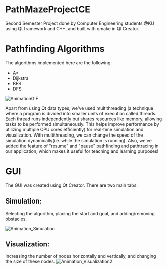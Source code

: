 # PathMazeProjectCE
Second Semester Project done by Computer Engineering students @KU using Qt framework and C++, and built with qmake in Qt Creator.

# Pathfinding Algorithms
The algorithms implemented here are the following:

* A*
* Dijkstra
* BFS
* DFS


![AnimationGIF](https://github.com/user-attachments/assets/ba7f68eb-f6bd-4eae-be8d-98aee3059d45)



Apart from using Qt data types, we've used multithreading (a technique where a program is divided into smaller units of execution called threads. Each thread runs independently but shares resources like memory, allowing tasks to be performed simultaneously. This helps improve performance by utilizing multiple CPU cores efficiently) for real-time simulation and visualization. With multithreading, we can change the speed of the simulation dynamically(i.e. while the simulation is running). Also, we've added the feature of "resume" and "pause" pathfinding and pathtracing in our application, which makes it useful for teaching and learning purposes!

# GUI
The GUI was created using Qt Creator. There are two main tabs:

## Simulation:
Selecting the algorithm, placing the start and goal, and adding/removing obstacles.

![Animation_Simulation](https://github.com/user-attachments/assets/910c2b71-fc63-482f-af6b-1a29f2f1a38b)

## Visualization:
Increasing the number of nodes horizontally and vertically, and changing the size of these nodes.
![Animation_Visualization2](https://github.com/user-attachments/assets/d493d017-b5be-42fe-b4df-61642cced8d6)


